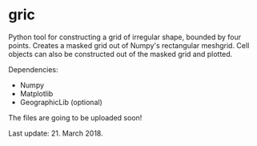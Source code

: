 # gric
Python tool for constructing a grid of irregular shape, bounded by four points. Creates a masked grid out of Numpy's rectangular meshgrid. Cell objects can also be constructed out of the masked grid and plotted.

Dependencies:
- Numpy
- Matplotlib
- GeographicLib (optional)

The files are going to be uploaded soon!


Last update: 21. March 2018.
